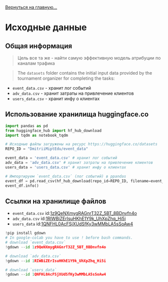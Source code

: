 [Вернуться на главную...](../README.md)

# Исходные данные
## Общая информация

> Цель все та же - найти самую эффективную модель атрибуции по каналам трафика

>The `datasets` folder contains the initial input data provided by the tournament organizer for completing the tasks:

* `event_data.csv` - хранит лог событий
* `adv_data.csv` - хранит затраты на привлечение клиентов
* `users_data.csv` - хранит инфу о клиентах

## Использование хранилища huggingface.co

```python
import pandas as pd
from huggingface_hub import hf_hub_download
import tqdm as notebook_tqdm

# Исходные файлы загружены на ресурс https://huggingface.co/datasets
REPO_ID = "DmitriiMiptEdu/event_data"

event_data = 'event_data.csv' # хранит лог событий
adv_data = 'adv_data.csv' # хранит затраты на привлечение клиентов
users_data = 'users_data.csv' # хранит инфу о клиентах

# Импортируем `event_data.csv` (лог событий) в ppandas
event_df = pd.read_csv(hf_hub_download(repo_id=REPO_ID, filename=event_data, repo_type="dataset"), low_memory=False)
event_df.info()
```


## Cсылки на хранилище файлов

* `event_data.csv` id:[1z9QeNXmygRAGnrT32Z_5BT_8BDnvfn4o](https://drive.google.com/file/d/1z9QeNXmygRAGnrT32Z_5BT_8BDnvfn4o/view?usp=sharing)
* `adv_data.csv`   id:[1RIWBiZErIsuHKhE1Y9k_UhXpZhq_Hi5i](https://drive.google.com/file/d/1RIWBiZErIsuHKhE1Y9k_UhXpZhq_Hi5i/view?usp=sharing)
* `users_data`     id:[1QNFHL0AcFSjXUdSfKy3wMMbLA5sSoAw4](https://drive.google.com/file/d/1QNFHL0AcFSjXUdSfKy3wMMbLA5sSoAw4/view?usp=sharing)

```python
!pip install gdown
# In google-colab you have to use ! before bash commands.
# download `event_data.csv`
!gdown --id 1z9QeNXmygRAGnrT32Z_5BT_8BDnvfn4o

# download `adv_data.csv`
!gdown --id 1RIWBiZErIsuHKhE1Y9k_UhXpZhq_Hi5i

# download `users_data`
!gdown --id 1QNFHL0AcFSjXUdSfKy3wMMbLA5sSoAw4

```


